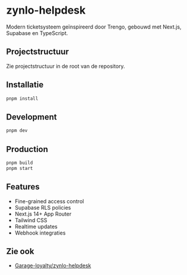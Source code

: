 # zynlo-helpdesk

Modern ticketsysteem geïnspireerd door Trengo, gebouwd met Next.js, Supabase en TypeScript.

## Projectstructuur
Zie projectstructuur in de root van de repository.

## Installatie

```bash
pnpm install
```

## Development

```bash
pnpm dev
```

## Production

```bash
pnpm build
pnpm start
```

## Features
- Fine-grained access control
- Supabase RLS policies
- Next.js 14+ App Router
- Tailwind CSS
- Realtime updates
- Webhook integraties

## Zie ook
- [Garage-loyalty/zynlo-helpdesk](https://github.com/Garage-loyalty/zynlo-helpdesk)
